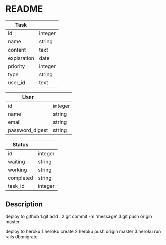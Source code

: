 # README


|   Task     |           |
| ---------  | --------  |
|  id        |  integer  |
|  name      |  string   |
| content    |  text     |
| expiaration|  date     |
|  priority  |  integer  |
|  type      |  string   |
|  user_id   |  text     |

|   User           |                |
| -----------      | ----------     |
|  id              |  integer       |
|  name            |  string        |
|  email           |  string        |
|  password_digest |  string        |


|   Status     |             |
| ---------    | --------    |
|  id          |  integer    |
|  waiting     |  string     |
|  working     |  string     |
|  completed   |  string     |
|  task_id     |  integer    |


## Description
deploy to github
1.git add .
2.git commit -m 'message'
3.git push origin master

deploy to heroku
1.heroku create
2.heroku push origin master
3.heroku run rails db:migrate
